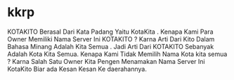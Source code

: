 # kkrp

KOTAKITO Berasal Dari Kata Padang Yaitu KotaKita . Kenapa Kami Para Owner Memiliki Nama Server Ini KOTAKITO ? Karna Arti Dari Kito Dalam Bahasa Minang Adalah Kita Semua . Jadi Arti Dari KOTAKITO Sebanyak Adalah Kota Kita Semua. Kenapa Kami Tidak Memilih Nama Kota kita semua ? Karna Salah Satu Owner Kita Pengen Menamakan Nama Server Ini KotaKito Biar ada Kesan Kesan Ke daerahannya.
